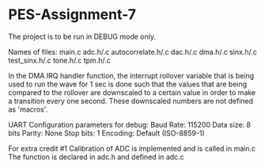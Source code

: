# PES-Assignment-7

The project is to be run in DEBUG mode only. 

Names of files: 
main.c
adc.h/.c
autocorrelate.h/.c
dac.h/.c
dma.h/.c
sinx.h/.c
test_sinx.h/.c
tone.h/.c
tpm.h/.c

In the DMA IRQ handler function, the interrupt rollover variable that is being used to run the wave for 1 sec is done such that the values that are being compared to the rollover are downscaled to a certain value in order to make a transition every one second. 
These downscaled numbers are not defined as 'macros'.

UART Configuration parameters for debug:
Baud Rate: 115200
Data size: 8 bits
Parity: None
Stop bits: 1
Encoding: Default (ISO-8859-1)

For extra credit #1
Calibration of ADC is implemented and is called in main.c
The function is declared in adc.h and defined in adc.c